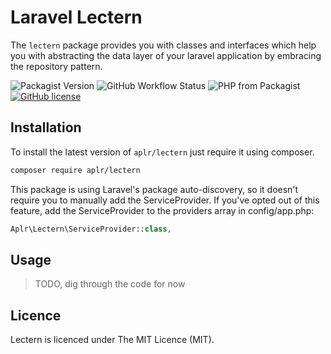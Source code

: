 # Laravel Lectern

The `lectern` package provides you with classes and interfaces which help you with abstracting the data layer of your laravel application by embracing the repository pattern.

![Packagist Version](https://img.shields.io/packagist/v/aplr/lectern?style=flat-square)
![GitHub Workflow Status](https://img.shields.io/github/workflow/status/aplr/lectern/Tests?style=flat-square)
![PHP from Packagist](https://img.shields.io/packagist/php-v/aplr/lectern?style=flat-square)
[![GitHub license](https://img.shields.io/github/license/aplr/lectern?style=flat-square)](https://github.com/aplr/lectern/blob/master/LICENSE)

## Installation

To install the latest version of `aplr/lectern` just require it using composer.

```bash
composer require aplr/lectern
```

This package is using Laravel's package auto-discovery, so it doesn't require you to manually add the ServiceProvider. If you've opted out of this feature, add the ServiceProvider to the providers array in config/app.php:

```php
Aplr\Lectern\ServiceProvider::class,
```

## Usage

> TODO, dig through the code for now

## Licence

Lectern is licenced under The MIT Licence (MIT).
